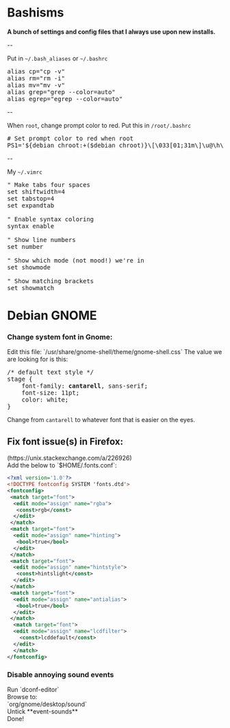 # Bashisms

**A bunch of settings and config files that I always use upon new installs.**

--

Put in `~/.bash_aliases` or `~/.bashrc`
<pre>alias cp="cp -v" 
alias rm="rm -i" 
alias mv="mv -v" 
alias grep="grep --color=auto"
alias egrep="egrep --color=auto"</pre>

--

When `root`, change prompt color to red. Put this in `/root/.bashrc`
<pre># Set prompt color to red when root
PS1='${debian_chroot:+($debian_chroot)}\[\033[01;31m\]\u@\h\[\033[00m\]:\[\033[01;34m\]\w\[\033[00m\]\$ '</pre>

--

My `~/.vimrc`
<pre>" Make tabs four spaces
set shiftwidth=4
set tabstop=4
set expandtab

" Enable syntax coloring
syntax enable

" Show line numbers
set number

" Show which mode (not mood!) we're in
set showmode

" Show matching brackets
set showmatch</pre>

<h1>Debian GNOME</h1>

<h3>Change system font in Gnome:</h3>
Edit this file: `/usr/share/gnome-shell/theme/gnome-shell.css`
The value we are looking for is this:
<pre>/* default text style */
stage {
    font-family: <b>cantarell</b>, sans-serif;
    font-size: 11pt;
    color: white;
}</pre>

Change from `cantarell` to whatever font that is easier on the eyes.

<h2>Fix font issue(s) in Firefox:</h2>
(https://unix.stackexchange.com/a/226926)<br>
Add the below to `$HOME/.fonts.conf`:<br>

```xml
<?xml version='1.0'?>
<!DOCTYPE fontconfig SYSTEM 'fonts.dtd'>
<fontconfig>
 <match target="font">
  <edit mode="assign" name="rgba">
   <const>rgb</const>
  </edit>
 </match>
 <match target="font">
  <edit mode="assign" name="hinting">
   <bool>true</bool>
  </edit>
 </match>
 <match target="font">
  <edit mode="assign" name="hintstyle">
   <const>hintslight</const>
  </edit>
 </match>
 <match target="font">
  <edit mode="assign" name="antialias">
   <bool>true</bool>
  </edit>
 </match>
  <match target="font">
  <edit mode="assign" name="lcdfilter">
    <const>lcddefault</const>
  </edit>
  </match>
</fontconfig>
```
<h3>Disable annoying sound events</h3>
Run `dconf-editor`<br />
Browse to:<br />
`org/gnome/desktop/sound`<br />
Untick **event-sounds**<br />
Done!
